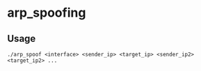 # arp_spoofing

## Usage
```
./arp_spoof <interface> <sender_ip> <target_ip> <sender_ip2> <target_ip2> ...
```
